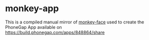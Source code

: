monkey-app
==========

This is a compiled manual mirror of [monkey-face](https://github.com/OperationMonkey/monkey-face)
used to create the PhoneGap App available on https://build.phonegap.com/apps/848864/share
